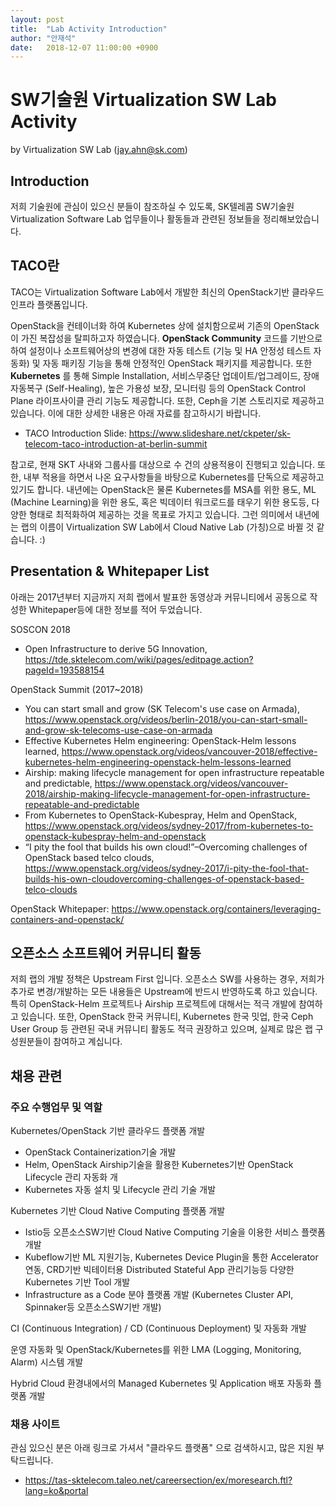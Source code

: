 ```yaml
---
layout: post
title:  "Lab Activity Introduction"
author: "안재석"
date:   2018-12-07 11:00:00 +0900
---
```

# SW기술원 Virtualization SW Lab Activity 
by Virtualization SW Lab (jay.ahn@sk.com)

## Introduction
저희 기술원에 관심이 있으신 분들이 참조하실 수 있도록, SK텔레콤 SW기술원 Virtualization Software Lab 업무들이나 활동들과 관련된 정보들을 정리해보았습니다.

## TACO란
TACO는 Virtualization Software Lab에서 개발한 최신의 OpenStack기반 클라우드 인프라 플랫폼입니다.

OpenStack을 컨테이너화 하여 Kubernetes 상에 설치함으로써 기존의 OpenStack이 가진 복잡성을 탈피하고자 하였습니다. **OpenStack Community** 코드를 기반으로 하여 설정이나 소프트웨어상의 변경에 대한 자동 테스트 (기능 및 HA 안정성 테스트 자동화) 및 자동 패키징 기능을 통해 안정적인 OpenStack 패키지를 제공합니다. 또한 **Kubernetes** 를 통해 Simple Installation, 서비스무중단 업데이트/업그레이드, 장애 자동복구 (Self-Healing), 높은 가용성 보장, 모니터링 등의 OpenStack Control Plane 라이프사이클 관리 기능도 제공합니다. 또한, Ceph을 기본 스토리지로 제공하고 있습니다. 이에 대한 상세한 내용은 아래 자료를 참고하시기 바랍니다.
 - TACO Introduction Slide: <https://www.slideshare.net/ckpeter/sk-telecom-taco-introduction-at-berlin-summit>

참고로, 현재 SKT 사내와 그룹사를 대상으로 수 건의 상용적용이 진행되고 있습니다. 또한, 내부 적용을 하면서 나온 요구사항들을 바탕으로 Kubernetes를 단독으로 제공하고 있기도 합니다. 내년에는 OpenStack은 물론 Kubernetes를 MSA를 위한 용도, ML (Machine Learning)을 위한 용도, 혹은 빅데이터 워크로드를 태우기 위한 용도등, 다양한 형태로 최적화하여 제공하는 것을 목표로 가지고 있습니다. 그런 의미에서 내년에는 랩의 이름이 Virtualization SW Lab에서 Cloud Native Lab (가칭)으로 바뀔 것 같습니다. :)

## Presentation & Whitepaper List
아래는 2017년부터 지금까지 저희 랩에서 발표한 동영상과 커뮤니티에서 공동으로 작성한 Whitepaper등에 대한 정보를 적어 두었습니다. 

SOSCON 2018
 - Open Infrastructure to derive 5G Innovation, <https://tde.sktelecom.com/wiki/pages/editpage.action?pageId=193588154>

OpenStack Summit (2017~2018) 
 - You can start small and grow (SK Telecom's use case on Armada), <https://www.openstack.org/videos/berlin-2018/you-can-start-small-and-grow-sk-telecoms-use-case-on-armada>
 - Effective Kubernetes Helm engineering: OpenStack-Helm lessons learned, <https://www.openstack.org/videos/vancouver-2018/effective-kubernetes-helm-engineering-openstack-helm-lessons-learned>
 - Airship: making lifecycle management for open infrastructure repeatable and predictable, <https://www.openstack.org/videos/vancouver-2018/airship-making-lifecycle-management-for-open-infrastructure-repeatable-and-predictable>
 - From Kubernetes to OpenStack-Kubespray, Helm and OpenStack, <https://www.openstack.org/videos/sydney-2017/from-kubernetes-to-openstack-kubespray-helm-and-openstack>
 - “I pity the fool that builds his own cloud!”–Overcoming challenges of OpenStack based telco clouds, <https://www.openstack.org/videos/sydney-2017/i-pity-the-fool-that-builds-his-own-cloudovercoming-challenges-of-openstack-based-telco-clouds>

OpenStack Whitepaper: <https://www.openstack.org/containers/leveraging-containers-and-openstack/>

## 오픈소스 소프트웨어 커뮤니티 활동 
저희 랩의 개발 정책은 Upstream First 입니다. 오픈소스 SW를 사용하는 경우, 저희가 추가로 변경/개발하는 모든 내용들은 Upstream에 반드시 반영하도록 하고 있습니다. 특히 OpenStack-Helm 프로젝트나 Airship 프로젝트에 대해서는 적극 개발에 참여하고 있습니다. 또한, OpenStack 한국 커뮤니티, Kubernetes 한국 밋업, 한국 Ceph User Group 등 관련된 국내 커뮤니티 활동도 적극 권장하고 있으며, 실제로 많은 랩 구성원분들이 참여하고 계십니다.

## 채용 관련

### 주요 수행업무 및 역할
Kubernetes/OpenStack 기반 클라우드 플랫폼 개발
 - OpenStack Containerization기술 개발
 - Helm, OpenStack Airship기술을 활용한 Kubernetes기반 OpenStack Lifecycle 관리 자동화 개
 - Kubernetes 자동 설치 및 Lifecycle 관리 기술 개발

Kubernetes 기반 Cloud Native Computing 플랫폼 개발
 - Istio등 오픈소스SW기반 Cloud Native Computing 기술을 이용한 서비스 플랫폼 개발
 - Kubeflow기반 ML 지원기능, Kubernetes Device Plugin을 통한 Accelerator연동, CRD기반 빅테이터용 Distributed Stateful App 관리기능등 다양한 Kubernetes 기반 Tool 개발
 - Infrastructure as a Code 분야 플랫폼 개발 (Kubernetes Cluster API, Spinnaker등 오픈소스SW기반 개발)

CI (Continuous Integration) / CD (Continuous Deployment) 및 자동화 개발

운영 자동화 및 OpenStack/Kubernetes를 위한 LMA (Logging, Monitoring, Alarm) 시스템 개발

Hybrid Cloud 환경내에서의 Managed Kubernetes 및 Application 배포 자동화 플랫폼 개발

### 채용 사이트 
관심 있으신 분은 아래 링크로 가셔서 "클라우드 플랫폼" 으로 검색하시고, 많은 지원 부탁드립니다.
 - <https://tas-sktelecom.taleo.net/careersection/ex/moresearch.ftl?lang=ko&portal>